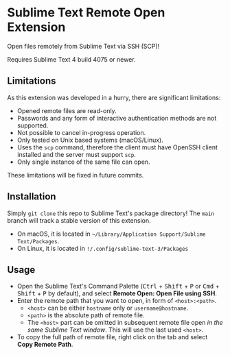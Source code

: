 # Sublime Text Remote Open Extension
Open files remotely from Sublime Text via SSH (SCP)!

Requires Sublime Text 4 build 4075 or newer.

## Limitations

As this extension was developed in a hurry, there are significant limitations:

- Opened remote files are read-only.
- Passwords and any form of interactive authentication methods are not supported.
- Not possible to cancel in-progress operation.
- Only tested on Unix based systems (macOS/Linux).
- Uses the `scp` command, therefore the client must have OpenSSH client installed and the server must support `scp`.
- Only single instance of the same file can open.

These limitations will be fixed in future commits.

## Installation

Simply `git clone` this repo to Sublime Text's package directory! The `main` branch will track a stable version of this extension.

- On macOS, it is located in `~/Library/Application Support/Sublime Text/Packages`.
- On Linux, it is located in `!/.config/sublime-text-3/Packages`

## Usage

- Open the Sublime Text's Command Palette (<kbd>Ctrl</kbd> + <kbd>Shift</kbd> + <kbd>P</kbd> or <kbd>Cmd</kbd> + <kbd>Shift</kbd> + <kbd>P</kbd> by default), and select **Remote Open: Open File using SSH**.
- Enter the remote path that you want to open, in form of `<host>:<path>`.
  - `<host>` can be either `hostname` only or `username@hostname`.
  - `<path>` is the absolute path of remote file.
  - The `<host>` part can be omitted in subsequent remote file open *in the same Sublime Text window*. This will use the last used `<host>`.
- To copy the full path of remote file, right click on the tab and select **Copy Remote Path**.
